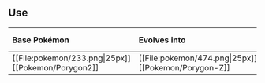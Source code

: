 ## Use
Base Pokémon |Evolves into |Available in
:---|:---|:---
[[File:pokemon/233.png\|25px]] [[Pokemon/Porygon2]]  | [[File:pokemon/474.png\|25px]] [[Pokemon/Porygon-Z]] |Sinnoh onwards
